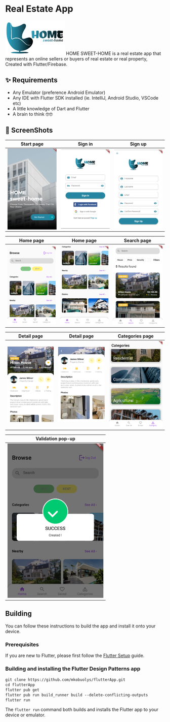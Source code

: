 # Real Estate App
<img src="assets/images/logo.png" height="110px"/>
HOME SWEET-HOME is a real estate app that represents an online sellers or buyers of real estate or real property, Created with Flutter/Firebase.

## ✨ Requirements
* Any Emulator (preference Android Emulator)
* Any IDE with Flutter SDK installed (ie. IntelliJ, Android Studio, VSCode etc)
* A little knowledge of Dart and Flutter
* A brain to think 🤓🤓

## 📸 ScreenShots
| Start page | Sign in | Sign up|
|------|------|-------|
|<img src="assets/home-sweet-home/1.PNG"  width="333">|<img src="assets/home-sweet-home/2.PNG" width="333">|<img  src="assets/home-sweet-home/3.PNG" width="333">|

| Home page | Home page| Search page |
|------|-------|-------|
|<img src="assets/home-sweet-home/4.PNG" width="333">|<img src="assets/home-sweet-home/5.PNG" width="333">|<img src="assets/home-sweet-home/6.PNG" width="333">|

| Detail page| Detail page | Categories page|
|------|-------|-------|
|<img src="assets/home-sweet-home/7.PNG" width="333">|<img src="assets/home-sweet-home/8.PNG" width="333">|<img src="assets/home-sweet-home/9.PNG" width="333">|

| Validation pop-up |
|------|
|<img src="assets/home-sweet-home/10.PNG" width="303">|

## Building

You can follow these instructions to build the app and install it onto your device.

### Prerequisites

If you are new to Flutter, please first follow the [Flutter Setup](https://flutter.dev/setup/) guide.

### Building and installing the Flutter Design Patterns app

```
git clone https://github.com/mkobuolys/flutterApp.git
cd flutterApp
flutter pub get
flutter pub run build_runner build --delete-conflicting-outputs
flutter run
```

The `flutter run` command both builds and installs the Flutter app to your device or emulator.
